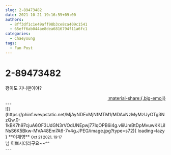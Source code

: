 ```yaml
---
slug: 2-89473482
date: 2021-10-21 19:16:55+09:00
authors:
  - 8ff3df1c1e49aff98b3ce8ca409c1541
  - 65eff6ab044ae8dea6816794f11a6fc1
categories:
  - Chaeyoung
tags:
  - Fan Post
---
```


# 2-89473482

<div class="post-container" markdown="1">
<div class="content-container md-sidebar__scrollwrap" markdown="1">

꽹이도 지니팬이야?

</div>
</div>

<div style="text-align: right;" markdown="1">
<a href="https://weverse.io/fromis9/fanpost/2-89473482" style="text-align: right;">:material-share:{.big-emoji}</a>
</div>
---

<div class="comments-container md-sidebar__scrollwrap" markdown="1">
<div class="comment" markdown="1">
<div class='id-container' markdown="1">
![](https://phinf.wevpstatic.net/MjAyNDExMjNfMTM1/MDAxNzMyMzUyOTg3NzQw.0-1kBK7h97cjuA6OF3UdGN3rVOdUNEpwj77IqOPB6i4g.vliiUmBtDpMvuwKKLiINsS6K5Bkw-MVA48Em7A6-7v4g.JPEG/image.jpg?type=s72){ loading=lazy }
**<span class="artist">이채영</span>** <small>Oct 21 2021, 19:17</small><br>
</div>
<div class='comment-body' markdown="1">
넘 이쁘시더라구요~~^^
</div>
</div>
</div>
---
